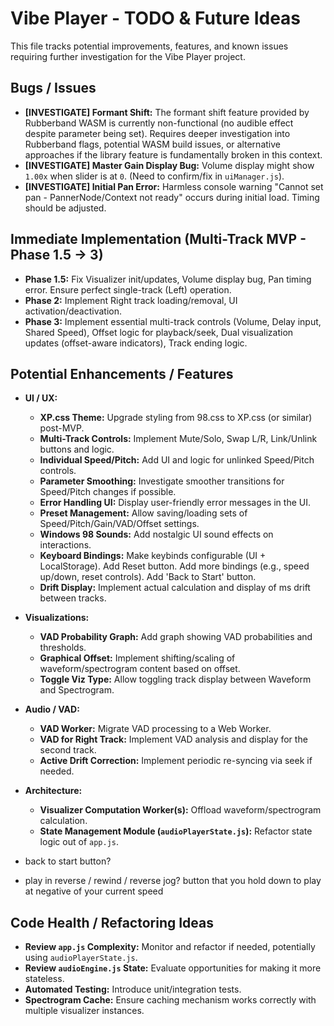 <!-- /vibe-player/TODO.md -->
# Vibe Player - TODO & Future Ideas

This file tracks potential improvements, features, and known issues requiring further investigation for the Vibe Player project.

## Bugs / Issues

*   **[INVESTIGATE] Formant Shift:** The formant shift feature provided by Rubberband WASM is currently non-functional (no audible effect despite parameter being set). Requires deeper investigation into Rubberband flags, potential WASM build issues, or alternative approaches if the library feature is fundamentally broken in this context.
*   **[INVESTIGATE] Master Gain Display Bug:** Volume display might show `1.00x` when slider is at `0`. (Need to confirm/fix in `uiManager.js`).
*   **[INVESTIGATE] Initial Pan Error:** Harmless console warning "Cannot set pan - PannerNode/Context not ready" occurs during initial load. Timing should be adjusted.

## Immediate Implementation (Multi-Track MVP - Phase 1.5 -> 3)

*   **Phase 1.5:** Fix Visualizer init/updates, Volume display bug, Pan timing error. Ensure perfect single-track (Left) operation.
*   **Phase 2:** Implement Right track loading/removal, UI activation/deactivation.
*   **Phase 3:** Implement essential multi-track controls (Volume, Delay input, Shared Speed), Offset logic for playback/seek, Dual visualization updates (offset-aware indicators), Track ending logic.

## Potential Enhancements / Features

*   **UI / UX:**
    *   **XP.css Theme:** Upgrade styling from 98.css to XP.css (or similar) post-MVP.
    *   **Multi-Track Controls:** Implement Mute/Solo, Swap L/R, Link/Unlink buttons and logic.
    *   **Individual Speed/Pitch:** Add UI and logic for unlinked Speed/Pitch controls.
    *   **Parameter Smoothing:** Investigate smoother transitions for Speed/Pitch changes if possible.
    *   **Error Handling UI:** Display user-friendly error messages in the UI.
    *   **Preset Management:** Allow saving/loading sets of Speed/Pitch/Gain/VAD/Offset settings.
    *   **Windows 98 Sounds:** Add nostalgic UI sound effects on interactions.
    *   **Keyboard Bindings:** Make keybinds configurable (UI + LocalStorage). Add Reset button. Add more bindings (e.g., speed up/down, reset controls). Add 'Back to Start' button.
    *   **Drift Display:** Implement actual calculation and display of ms drift between tracks.
*   **Visualizations:**
    *   **VAD Probability Graph:** Add graph showing VAD probabilities and thresholds.
    *   **Graphical Offset:** Implement shifting/scaling of waveform/spectrogram content based on offset.
    *   **Toggle Viz Type:** Allow toggling track display between Waveform and Spectrogram.
*   **Audio / VAD:**
    *   **VAD Worker:** Migrate VAD processing to a Web Worker.
    *   **VAD for Right Track:** Implement VAD analysis and display for the second track.
    *   **Active Drift Correction:** Implement periodic re-syncing via seek if needed.
*   **Architecture:**
    *   **Visualizer Computation Worker(s):** Offload waveform/spectrogram calculation.
    *   **State Management Module (`audioPlayerState.js`):** Refactor state logic out of `app.js`.

* back to start button?
* play in reverse / rewind / reverse jog? button that you hold down to play at negative of your current speed

## Code Health / Refactoring Ideas

*   **Review `app.js` Complexity:** Monitor and refactor if needed, potentially using `audioPlayerState.js`.
*   **Review `audioEngine.js` State:** Evaluate opportunities for making it more stateless.
*   **Automated Testing:** Introduce unit/integration tests.
*   **Spectrogram Cache:** Ensure caching mechanism works correctly with multiple visualizer instances.

<!-- /vibe-player/TODO.md -->